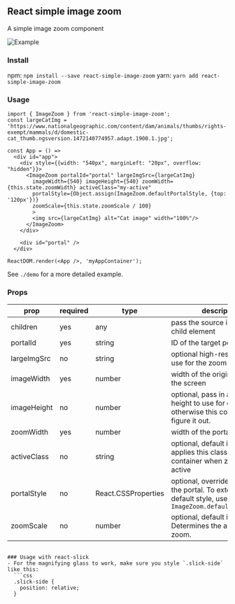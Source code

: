 ## React simple image zoom
A simple image zoom component

![Example](https://github.com/aaronlifton2/react-simple-image-zoom/blob/master/docs/assets/react-simple-image-zoom-example.png?raw=true)


### Install
npm:
`npm install --save react-simple-image-zoom`
yarn:
`yarn add react-simple-image-zoom`

### Usage
```tsx
import { ImageZoom } from 'react-simple-image-zoom';
const largeCatImg = 'https://www.nationalgeographic.com/content/dam/animals/thumbs/rights-exempt/mammals/d/domestic-cat_thumb.ngsversion.1472140774957.adapt.1900.1.jpg';

const App = () =>
  <div id="app">
    <div style={{width: "540px", marginLeft: "20px", overflow: "hidden"}}>
      <ImageZoom portalId="portal" largeImgSrc={largeCatImg}
        imageWidth={540} imageHeight={540} zoomWidth={this.state.zoomWidth} activeClass="my-active"
        portalStyle={Object.assign(ImageZoom.defaultPortalStyle, {top: '120px'})}
        zoomScale={this.state.zoomScale / 100}
        >
        <img src={largeCatImg} alt="Cat image" width="100%"/>
      </ImageZoom>
    </div>

    <div id="portal" />
  </div>

ReactDOM.render(<App />, 'myAppContainer');
```

See `./demo` for a more detailed example.

### Props

| prop | required | type | description  |
| ------------- |----------|--------|-----|
| children      |yes| any        | pass the source image in as a child element |
| portalId      |yes| string     | ID of the target portal element |
| largeImgSrc   |no| string      | optional high-res source to use for the zoom container |
| imageWidth    |yes| number     | width of the original image on the screen |
| imageHeight   |no| number      | optional, pass in an image height to use for calculations. otherwise this component will figure it out.|
| zoomWidth     |yes| number     | width of the portal zoom |
| activeClass   |no| string      | optional, default is 'active'. applies this class to the image container when zooming is active |
| portalStyle   |no| React.CSSProperties | optional, override the style of the portal. To extend the default style, use `ImageZoom.defaultPortalStyle` |
| zoomScale     |no| number      | optional, default is 1. Determines the amount of zoom. |
```

### Usage with react-slick
- For the magnifying glass to work, make sure you style `.slick-side` like this:
  ```css
  .slick-side {
    position: relative;
  }
  ```
